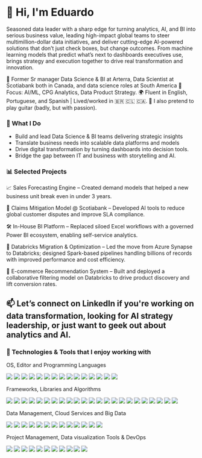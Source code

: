 # 👋 Hi, I'm Eduardo
Seasoned data leader with a sharp edge for turning analytics, AI, and BI into serious business value, leading high-impact global teams to steer multimillion-dollar data initiatives, and deliver cutting-edge AI-powered solutions that don’t just check boxes, but change outcomes. From machine learning models that predict what’s next to dashboards executives use, brings strategy and execution together to drive real transformation and innovation.

💼 Former Sr manager Data Science & BI at Arterra, Data Scientist at Scotiabank both in Canada, and data science roles at South America
🧠 Focus: AI/ML, CPG Analytics, Data Product Strategy.
🌍 Fluent in English, Portuguese, and Spanish | Lived/worked in 🇧🇷 🇨🇱 🇨🇦.
🎸 I also pretend to play guitar (badly, but with passion).

### 🚀 What I Do
- Build and lead Data Science & BI teams delivering strategic insights
- Translate business needs into scalable data platforms and models
- Drive digital transformation by turning dashboards into decision tools.
- Bridge the gap between IT and business with storytelling and AI.

### 📊 Selected Projects
📈 Sales Forecasting Engine – Created demand models that helped a new business unit break even in under 3 years.

🧠 Claims Mitigation Model @ Scotiabank – Developed AI tools to reduce global customer disputes and improve SLA compliance.

🛠️ In-House BI Platform – Replaced siloed Excel workflows with a governed Power BI ecosystem, enabling self-service analytics.

🔄 Databricks Migration & Optimization – Led the move from Azure Synapse to Databricks; designed Spark-based pipelines handling billions of records with improved performance and cost efficiency.

🤖 E-commerce Recommendation System – Built and deployed a collaborative filtering model on Databricks to drive product discovery and lift conversion rates.

## 📫 Let’s connect on LinkedIn if you're working on data transformation, looking for AI strategy leadership, or just want to geek out about analytics and AI.


### 🔧 Technologies & Tools that I enjoy working with

OS, Editor and Programming Languages

![](https://img.shields.io/badge/OS-Linux-informational?style=flat&logo=linux&logoColor=white&color=2bbc8a)
![](https://img.shields.io/badge/OS-Windows-informational?style=flat&logo=Microsoft&logoColor=white&color=2bbc8a)
![](https://img.shields.io/badge/Editor-VScode-informational?style=flat&logo=VScode&logoColor=white&color=2bbc8a)
![](https://img.shields.io/badge/Editor-PySpyder-informational?style=flat&logo=PySpyder&logoColor=white&color=2bbc8a)
![](https://img.shields.io/badge/Editor-JupyterNotebook-informational?style=flat&logo=JupyterNotebook&logoColor=white&color=2bbc8a)
![](https://img.shields.io/badge/Editor-ApacheZeppellin-informational?style=flat&logo=ApacheZeppellin&logoColor=white&color=2bbc8a)
![](https://img.shields.io/badge/Editor-GoogleColab-informational?style=flat&logo=GoogleColab&logoColor=white&color=2bbc8a)
![](https://img.shields.io/badge/Code-Python-informational?style=flat&logo=python&logoColor=white&color=2bbc8a)
![](https://img.shields.io/badge/Code-JavaScript-informational?style=flat&logo=javascript&logoColor=white&color=2bbc8a)
![](https://img.shields.io/badge/Code-VBA-informational?style=flat&logo=VBA&logoColor=white&color=2bbc8a)
![](https://img.shields.io/badge/Code-DAX-informational?style=flat&logo=DAX&logoColor=white&color=2bbc8a)
![](https://img.shields.io/badge/Code-R-informational?style=flat&logo=R&logoColor=white&color=2bbc8a)
![](https://img.shields.io/badge/Shell-PowerShell-informational?style=flat&logo=PowerShell&logoColor=white&color=2bbc8a)
![](https://img.shields.io/badge/Editor-Databricks-informational?style=flat&logo=Databricks&logoColor=white&color=2bbc8a)
![](https://img.shields.io/badge/Shell-Bash-informational?style=flat&logo=gnu-Bash&logoColor=white&color=2bbc8a)

Frameworks, Libraries and Algorithms

![](https://img.shields.io/badge/Framework-Sklearn-informational?style=flat&logo=Sklearn&logoColor=white&color=2bbc8a)
![](https://img.shields.io/badge/Framework-Anaconda-informational?style=flat&logo=Anaconda&logoColor=white&color=2bbc8a)
![](https://img.shields.io/badge/Framework-Tensorflow-informational?style=flat&logo=Tensorflow&logoColor=white&color=2bbc8a)
![](https://img.shields.io/badge/Framework-Pytorch-informational?style=flat&logo=Pytorch&logoColor=white&color=2bbc8a)
![](https://img.shields.io/badge/Framework-Keras-informational?style=flat&logo=Keras&logoColor=white&color=2bbc8a)
![](https://img.shields.io/badge/Framework-Darknet-informational?style=flat&logo=Darknet&logoColor=white&color=2bbc8a)
![](https://img.shields.io/badge/Framework-Pytorch-informational?style=flat&logo=Pytorch&logoColor=white&color=2bbc8a)
![](https://img.shields.io/badge/Framework-HTML-informational?style=flat&logo=HTML&logoColor=white&color=2bbc8a)
![](https://img.shields.io/badge/Framework-Flask-informational?style=flat&logo=Flask&logoColor=white&color=2bbc8a)
![](https://img.shields.io/badge/Libraries-Pandas-informational?style=flat&logo=Pandas&logoColor=white&color=2bbc8a)
![](https://img.shields.io/badge/Libraries-Numpy-informational?style=flat&logo=Numpy&logoColor=white&color=2bbc8a)
![](https://img.shields.io/badge/Libraries-DaskML-informational?style=flat&logo=DaskML&logoColor=white&color=2bbc8a)
![](https://img.shields.io/badge/Libraries-NLTK-informational?style=flat&logo=NLTK&logoColor=white&color=2bbc8a)
![](https://img.shields.io/badge/Libraries-Mathplotlib-informational?style=flat&logo=Mathplotlib&logoColor=white&color=2bbc8a)
![](https://img.shields.io/badge/Libraries-Seaborn-informational?style=flat&logo=Seaborn&logoColor=white&color=2bbc8a)
![](https://img.shields.io/badge/Libraries-Spicy-informational?style=flat&logo=Spicy&logoColor=white&color=2bbc8a)
![](https://img.shields.io/badge/Libraries-Opencv-informational?style=flat&logo=Opencv&logoColor=white&color=2bbc8a)
![](https://img.shields.io/badge/Algorithms-Yolo-informational?style=flat&logo=Yolo&logoColor=white&color=2bbc8a)
![](https://img.shields.io/badge/Algorithms-SSD-informational?style=flat&logo=SSD&logoColor=white&color=2bbc8a)
![](https://img.shields.io/badge/Algorithms-Resnet-informational?style=flat&logo=Resnet&logoColor=white&color=2bbc8a)
![](https://img.shields.io/badge/Algorithms-CNN-informational?style=flat&logo=CNN&logoColor=white&color=2bbc8a)
![](https://img.shields.io/badge/Algorithms-FasterRCNN-informational?style=flat&logo=FasterRCNN&logoColor=white&color=2bbc8a)
![](https://img.shields.io/badge/Algorithms-Tensorflowlite-informational?style=flat&logo=Tensorflowlite&logoColor=white&color=2bbc8a)

Data Management, Cloud Services and Big Data

![](https://img.shields.io/badge/Tools-MySQL-informational?style=flat&logo=MySQL&logoColor=white&color=2bbc8a)
![](https://img.shields.io/badge/Tools-MongoDB-informational?style=flat&logo=mongodb&logoColor=white&color=2bbc8a)
![](https://img.shields.io/badge/Tools-SQLServer-informational?style=flat&logo=SQLServer&logoColor=white&color=2bbc8a)
![](https://img.shields.io/badge/Tools-SSIS-informational?style=flat&logo=SSIS&logoColor=white&color=2bbc8a)
![](https://img.shields.io/badge/BigData-Hadoop-informational?style=flat&logo=Hadoop&logoColor=white&color=2bbc8a)
![](https://img.shields.io/badge/Tools-PostgreSQL-informational?style=flat&logo=postgresql&logoColor=white&color=2bbc8a)
![](https://img.shields.io/badge/Tools-Airflow-informational?style=flat&logo=Airflow&logoColor=white&color=2bbc8a)
![](https://img.shields.io/badge/BigData-SnowFlake-informational?style=flat&logo=SnowFlake&logoColor=white&color=2bbc8a)
![](https://img.shields.io/badge/BigData-Hive-informational?style=flat&logo=hive&logoColor=white&color=2bbc8a)
![](https://img.shields.io/badge/BigData-Dataiku-informational?style=flat&logo=Dataiku&logoColor=white&color=2bbc8a)
![](https://img.shields.io/badge/BigData-Spark-informational?style=flat&logo=spark&logoColor=white&color=2bbc8a)
![](https://img.shields.io/badge/Cloud-AWS-informational?style=flat&logo=AWS&logoColor=white&color=2bbc8a)
![](https://img.shields.io/badge/Cloud-Azure-informational?style=flat&logo=azure&logoColor=white&color=2bbc8a)

Project Management, Data visualization Tools & DevOps

![](https://img.shields.io/badge/Projects-Jira-informational?style=flat&logo=Jira&logoColor=white&color=2bbc8a)
![](https://img.shields.io/badge/Projects-Monday-informational?style=flat&logo=Monday&logoColor=white&color=2bbc8a)
![](https://img.shields.io/badge/Projects-AzureDev-Ops-informational?style=flat&logo=AzureDev-Ops&logoColor=white&color=2bbc8a)
![](https://img.shields.io/badge/Visualization-Tableau-informational?style=flat&logo=Tableau&logoColor=white&color=2bbc8a)
![](https://img.shields.io/badge/Visualization-PowerBI-informational?style=flat&logo=PowerBI&logoColor=white&color=2bbc8a)
![](https://img.shields.io/badge/Tools-Excel-informational?style=flat&logo=Excel&logoColor=white&color=2bbc8a)
![](https://img.shields.io/badge/Tools-NielsenAnswers-informational?style=flat&logo=NielsenAnswers&logoColor=white&color=2bbc8a)
![](https://img.shields.io/badge/Tools-GoogleAnalytics-informational?style=flat&logo=GoogleAnalytics&logoColor=white&color=2bbc8a)
![](https://img.shields.io/badge/Cloud-AzureDev-Ops-informational?style=flat&logo=azureDev-Ops&logoColor=white&color=2bbc8a)
![](https://img.shields.io/badge/Cloud-Docker-informational?style=flat&logo=Docker&logoColor=white&color=2bbc8a)
![](https://img.shields.io/badge/Cloud-CometML-informational?style=flat&logo=CometML&logoColor=white&color=2bbc8a)

<!--
**eduardomoraes/eduardomoraes** is a ✨ _special_ ✨ repository because its `README.md` (this file) appears on your GitHub profile.

Here are some ideas to get you started:

- 🔭 I’m currently working on ...
- 🌱 I’m currently learning ...
- 👯 I’m looking to collaborate on ...
- 🤔 I’m looking for help with ...
- 💬 You can ask me about anything about analytics in CPG industry, really, I have worked ten years on this industry
- 📫 How to reach me: ...
- 😄 Pronouns: ...
- ⚡ Fun fact: ...
-->
